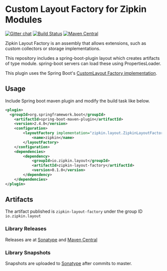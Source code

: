 # Custom Layout Factory for Zipkin Modules

[![Gitter chat](http://img.shields.io/badge/gitter-join%20chat%20%E2%86%92-brightgreen.svg)](https://gitter.im/openzipkin/zipkin)
[![Build Status](https://github.com/openzipkin/zipkin-layout-factory/workflows/test/badge.svg)](https://github.com/openzipkin/zipkin-layout-factory/actions?query=workflow%3Atest)
[![Maven Central](https://img.shields.io/maven-central/v/io.zipkin.layout/zipkin-layout-factory.svg)](https://search.maven.org/search?q=g:io.zipkin.layout%20AND%20a:zipkin-layout-factory)

Zipkin Layout Factory is an assembly that allows extensions, such as custom collectors or storage implementations.

This repository includes a spring-boot-plugin layout which creates artifacts of type
module. spring-boot servers can load these using PropertiesLoader.

This plugin uses the Spring Boot's [CustomLayout Factory implementation](https://docs.spring.io/spring-boot/docs/2.4.0/maven-plugin/reference/htmlsingle/#repackage-example-custom-layout).

## Usage

Include Spring boot maven plugin and modify the build task like below.

```xml
<plugin>
  <groupId>org.springframework.boot</groupId>
	<artifactId>spring-boot-maven-plugin</artifactId>
	<version>2.4.0</version>
	<configuration>
	    <layoutFactory implementation="zipkin.layout.ZipkinLayoutFactory">
		    <name>zipkin</name>
		</layoutFactory>
	</configuration>
	<dependencies>
	    <dependency>
		    <groupId>io.zipkin.layout</groupId>
			<artifactId>zipkin-layout-factory</artifactId>
			<version>0.1.0</version>
		</dependency>
	</dependencies>
</plugin>
```

## Artifacts
The artifact published is `zipkin-layout-factory` under the group ID `io.zipkin.layout`

### Library Releases
Releases are at [Sonatype](https://oss.sonatype.org/content/repositories/releases) and [Maven Central](http://search.maven.org/#search%7Cga%7C1%7Cg%3A%22io.zipkin.layout%22)

### Library Snapshots
Snapshots are uploaded to [Sonatype](https://oss.sonatype.org/content/repositories/snapshots) after
commits to master.
